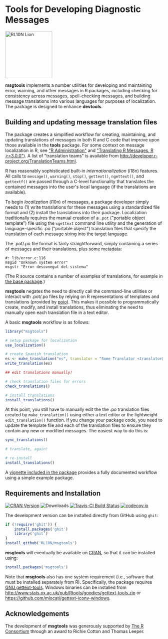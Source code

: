 # Tools for Developing Diagnostic Messages

<img src="http://rl10n.github.io/images/logo.png" alt="RL10N Lion" height="150" />

**msgtools** implements a number utilities for developing and maintaining error, warning, and other messages in R packages, including checking for consistency across messages, spell-checking messages, and building message translations into various languages for purposes of localization. The package is designed to enhance **devtools**.

## Building and updating message translation files

The package creates a simplified workflow for creating, maintaining, and updating translations of messages in both R and C code that improve upon those available in the **tools** package. For some context on message localization in R, see ["R Administration"](http://cran.r-project.org/doc/manuals/r-devel/R-admin.html#Localization-of-messages) and ["Translating R Messages, R >=3.0.0"](http://developer.r-project.org/Translations30.html)). A list of "translation teams" is available from http://developer.r-project.org/TranslationTeams.html.

R has reasonably sophisticated built-in *internationalization* (i18n) features. All calls to `message()`, `warning()`, `stop()`, `gettext()`, `ngettext()`, and `gettextf()` are passed through a C-level functionality that translates the contained messages into the user's local language (if the translations are available).

To begin *localization* (l10n) of messages, a package developer simply needs to (1) write translations for these messages using a standardized file format and (2) install the translations into their package. Localization traditionally requires the manual creation of a `.pot` ("portable object template") file using the `xgettext` command line utility and the generation of language-specific .po ("portable object") translation files that specify the translation of each message string into the target language.

The .pot/.po file format is fairly straightforward, simply containing a series of messages and their translations, plus some metadata:

```
#: lib/error.c:116
msgid "Unknown system error"
msgstr "Error desconegut del sistema"
```

(The R source contains a number of examples of translations, for example in [the base package](https://svn.r-project.org/R/trunk/src/library/base/po/).)

**msgtools** negates the need to directly call the command-line utilities or interact with .pot/.po files by relying on R representations of templates and translations (provided by [poio](https://cran.r-project.org/package=poio)). This makes it possible to programmatically create, modify, and install translations, thus eliminating the need to manually open each translation file in a text editor.

A basic **msgtools** workflow is as follows:

```R
library("msgtools")

# setup package for localization
use_localization()

# create Spanish translation
es <- make_translation("es", translator = "Some Translator <translator@example.com")
write_translation(es)

## edit translations manually!

# check translation files for errors
check_translations()

# install translations
install_translations()
```

At this point, you still have to manually edit the the .po translation files created by `make_translation()` using either a text editor or the lightweight `edit_translation()` function. If you change your package code, you need to update the template file and each of the translation files to ensure they contain any new or modified messages. The easiest way to do this is:

```R
sync_translations()

# translate, again!

# re-install
install_translations()
```

A [vignette included in the package](https://github.com/RL10N/msgtools/blob/master/vignettes/Tutorial.Rmd) provides a fully documented workflow using a simple example package.

## Requirements and Installation

[![CRAN Version](https://www.r-pkg.org/badges/version/msgtools)](https://cran.r-project.org/package=msgtools)
![Downloads](https://cranlogs.r-pkg.org/badges/msgtools)
[![Travis-CI Build Status](https://travis-ci.org/RL10N/msgtools.png?branch=master)](https://travis-ci.org/RL10N/msgtools)
[![codecov.io](https://codecov.io/github/RL10N/msgtools/coverage.svg?branch=master)](https://codecov.io/github/RL10N/msgtools?branch=master)

The development version can be installed directly from GitHub using `ghit`:

```R
if (!require('ghit')) {
    install.packages('ghit')
    library('ghit')
}
install_github('RL10N/msgtools')
```

**msgtools** will eventually be available on [CRAN](https://cran.r-project.org/package=msgtools), so that it can be installed using:

```R
install.packages('msgtools')
```

Note that **msgtools** also has one system requirement (i.e., software that must be installed separately from R). Specifically, the package requires [GNU gettext-tools](https://www.gnu.org/software/gettext/). Windows binaries can be installed from http://www.stats.ox.ac.uk/pub/Rtools/goodies/gettext-tools.zip or https://github.com/mlocati/gettext-iconv-windows.

## Acknowledgements

The development of **msgtools** was generously supported by [The R Consortium](https://www.r-consortium.org/) through an award to Richie Cotton and Thomas Leeper.
